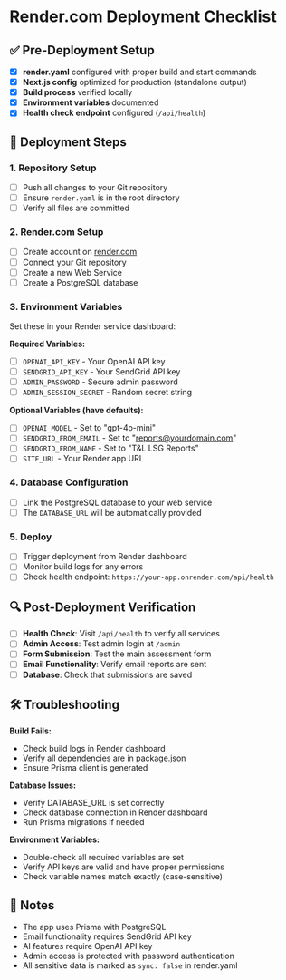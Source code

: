 # Render.com Deployment Checklist

## ✅ Pre-Deployment Setup

- [x] **render.yaml** configured with proper build and start commands
- [x] **Next.js config** optimized for production (standalone output)
- [x] **Build process** verified locally
- [x] **Environment variables** documented
- [x] **Health check endpoint** configured (`/api/health`)

## 🚀 Deployment Steps

### 1. Repository Setup
- [ ] Push all changes to your Git repository
- [ ] Ensure `render.yaml` is in the root directory
- [ ] Verify all files are committed

### 2. Render.com Setup
- [ ] Create account on [render.com](https://render.com)
- [ ] Connect your Git repository
- [ ] Create a new Web Service
- [ ] Create a PostgreSQL database

### 3. Environment Variables
Set these in your Render service dashboard:

**Required Variables:**
- [ ] `OPENAI_API_KEY` - Your OpenAI API key
- [ ] `SENDGRID_API_KEY` - Your SendGrid API key  
- [ ] `ADMIN_PASSWORD` - Secure admin password
- [ ] `ADMIN_SESSION_SECRET` - Random secret string

**Optional Variables (have defaults):**
- [ ] `OPENAI_MODEL` - Set to "gpt-4o-mini"
- [ ] `SENDGRID_FROM_EMAIL` - Set to "reports@yourdomain.com"
- [ ] `SENDGRID_FROM_NAME` - Set to "T&L LSG Reports"
- [ ] `SITE_URL` - Your Render app URL

### 4. Database Configuration
- [ ] Link the PostgreSQL database to your web service
- [ ] The `DATABASE_URL` will be automatically provided

### 5. Deploy
- [ ] Trigger deployment from Render dashboard
- [ ] Monitor build logs for any errors
- [ ] Check health endpoint: `https://your-app.onrender.com/api/health`

## 🔍 Post-Deployment Verification

- [ ] **Health Check**: Visit `/api/health` to verify all services
- [ ] **Admin Access**: Test admin login at `/admin`
- [ ] **Form Submission**: Test the main assessment form
- [ ] **Email Functionality**: Verify email reports are sent
- [ ] **Database**: Check that submissions are saved

## 🛠️ Troubleshooting

**Build Fails:**
- Check build logs in Render dashboard
- Verify all dependencies are in package.json
- Ensure Prisma client is generated

**Database Issues:**
- Verify DATABASE_URL is set correctly
- Check database connection in Render dashboard
- Run Prisma migrations if needed

**Environment Variables:**
- Double-check all required variables are set
- Verify API keys are valid and have proper permissions
- Check variable names match exactly (case-sensitive)

## 📝 Notes

- The app uses Prisma with PostgreSQL
- Email functionality requires SendGrid API key
- AI features require OpenAI API key
- Admin access is protected with password authentication
- All sensitive data is marked as `sync: false` in render.yaml
